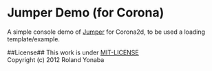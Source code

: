 Jumper Demo (for Corona)
===========================

A simple console demo of [Jumper](https://github.com/Yonaba/Jumper) for Corona2d, to be used a loading template/example.

##License##
This work is under [MIT-LICENSE](http://www.opensource.org/licenses/mit-license.php)<br/>
Copyright (c) 2012 Roland Yonaba<br/>